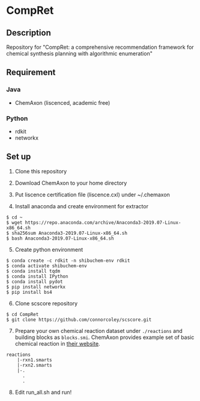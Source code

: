 # CompRet

## Description

Repository for "CompRet: a comprehensive recommendation framework for chemical synthesis planning with algorithmic enumeration"

## Requirement

### Java

- ChemAxon (liscenced, academic free)

### Python

- rdkit 
- networkx

## Set up

1. Clone this repository

2. Download ChemAxon to your home directory
3. Put liscence certification file (liscence.cxl) under ~/.chemaxon
4. Install anaconda and create environment for extractor

```
$ cd ~
$ wget https://repo.anaconda.com/archive/Anaconda3-2019.07-Linux-x86_64.sh
$ sha256sum Anaconda3-2019.07-Linux-x86_64.sh
$ bash Anaconda3-2019.07-Linux-x86_64.sh
```

5. Create python environment

```
$ conda create -c rdkit -n shibuchem-env rdkit
$ conda activate shibuchem-env
$ conda install tqdm
$ conda install IPython
$ conda install pydot
$ pip install networkx
$ pip install bs4
```

6. Clone scscore repository

```
$ cd CompRet
$ git clone https://github.com/connorcoley/scscore.git
```

7. Prepare your own chemical reaction dataset under ```./reactions``` and building blocks as ```blocks.smi```. ChemAxon provides example set of basic chemical reaction in [their website](https://chemaxon.com/products/reactor/download).

```
reactions
    |-rxn1.smarts
    |-rxn2.smarts
    |-.
      .
      .
```

8. Edit run_all.sh and run!